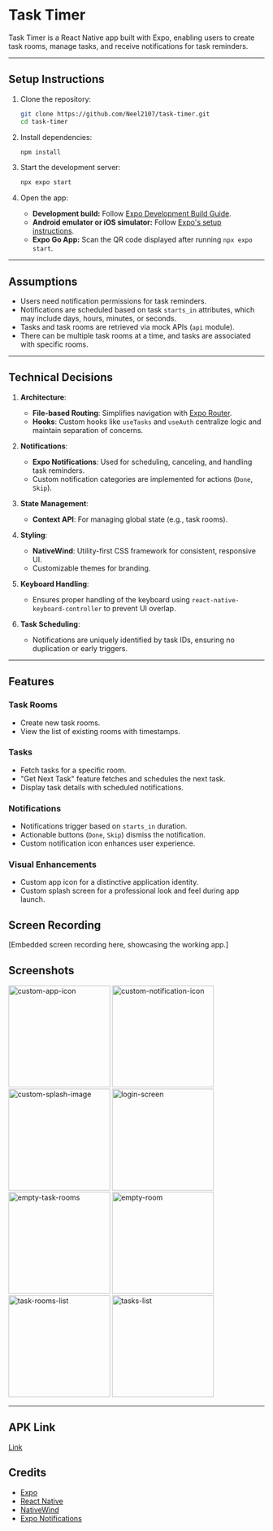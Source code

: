 
# **Task Timer**

Task Timer is a React Native app built with Expo, enabling users to create task rooms, manage tasks, and receive notifications for task reminders.

---

## **Setup Instructions**

1. Clone the repository:

   ```bash
   git clone https://github.com/Neel2107/task-timer.git
   cd task-timer
   ```

2. Install dependencies:

   ```bash
   npm install
   ```

3. Start the development server:

   ```bash
   npx expo start
   ```

4. Open the app:
   - **Development build:** Follow [Expo Development Build Guide](https://docs.expo.dev/develop/development-builds/introduction/).
   - **Android emulator or iOS simulator:** Follow [Expo's setup instructions](https://docs.expo.dev/workflow/android-studio-emulator/).
   - **Expo Go App:** Scan the QR code displayed after running `npx expo start`.

---

## **Assumptions**

- Users need notification permissions for task reminders.
- Notifications are scheduled based on task `starts_in` attributes, which may include days, hours, minutes, or seconds.
- Tasks and task rooms are retrieved via mock APIs (`api` module).
- There can be multiple task rooms at a time, and tasks are associated with specific rooms.

---

## **Technical Decisions**

1. **Architecture**: 
   - **File-based Routing**: Simplifies navigation with [Expo Router](https://docs.expo.dev/router/introduction/).
   - **Hooks**: Custom hooks like `useTasks` and `useAuth` centralize logic and maintain separation of concerns.

2. **Notifications**: 
   - **Expo Notifications**: Used for scheduling, canceling, and handling task reminders.
   - Custom notification categories are implemented for actions (`Done`, `Skip`).

3. **State Management**: 
   - **Context API**: For managing global state (e.g., task rooms).

4. **Styling**: 
   - **NativeWind**: Utility-first CSS framework for consistent, responsive UI.
   - Customizable themes for branding.

5. **Keyboard Handling**:
   - Ensures proper handling of the keyboard using `react-native-keyboard-controller` to prevent UI overlap.

6. **Task Scheduling**:
   - Notifications are uniquely identified by task IDs, ensuring no duplication or early triggers.

---

## **Features**

### **Task Rooms**
- Create new task rooms.
- View the list of existing rooms with timestamps.

### **Tasks**
- Fetch tasks for a specific room.
- "Get Next Task" feature fetches and schedules the next task.
- Display task details with scheduled notifications.

### **Notifications**
- Notifications trigger based on `starts_in` duration.
- Actionable buttons (`Done`, `Skip`) dismiss the notification.
- Custom notification icon enhances user experience.

### **Visual Enhancements**
- Custom app icon for a distinctive application identity.
- Custom splash screen for a professional look and feel during app launch.


## **Screen Recording**

[Embedded screen recording here, showcasing the working app.]


## **Screenshots**

<img src="https://github.com/user-attachments/assets/522022f6-bc72-4945-b649-d5926853a3d1" alt="custom-app-icon" width="200"/>

<img src="https://github.com/user-attachments/assets/7399fb43-25ee-4a04-8750-f6711ce08de5" alt="custom-notification-icon" width="200"/>

<img src="https://github.com/user-attachments/assets/f3f01173-fbbb-4971-8aec-887c8eb9eb14" alt="custom-splash-image" width="200"/>

<img src="https://github.com/user-attachments/assets/4deaa64e-136b-4d98-ab14-188728acb0f0" alt="login-screen" width="200"/>

<img src="https://github.com/user-attachments/assets/4e8d0581-4a55-4225-9c65-fd1d68ea8e7e" alt="empty-task-rooms" width="200"/>

<img src="https://github.com/user-attachments/assets/7d60cc66-e6be-4937-ae7c-cbe0d6ad1867" alt="empty-room" width="200"/>

<img src="https://github.com/user-attachments/assets/4e2bca96-2c01-49f5-b4bd-be095ab6b04f" alt="task-rooms-list" width="200"/>

<img src="https://github.com/user-attachments/assets/52059107-e042-4f02-9bb9-99e38214851c" alt="tasks-list" width="200"/>

---

## **APK Link**
[Link](https://drive.google.com/drive/folders/1-c12nRCC4iD5grZ1msSnCM0pWPLthBw4?usp=sharing)

## **Credits**

- [Expo](https://expo.dev)
- [React Native](https://reactnative.dev)
- [NativeWind](https://nativewind.dev)
- [Expo Notifications](https://docs.expo.dev/versions/latest/sdk/notifications/)

